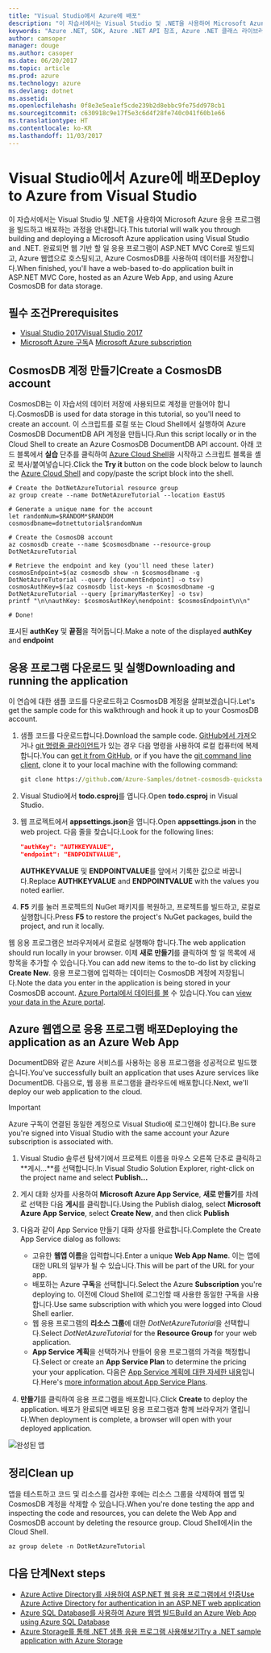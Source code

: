 ```yaml
---
title: "Visual Studio에서 Azure에 배포"
description: "이 자습서에서는 Visual Studio 및 .NET을 사용하여 Microsoft Azure 응용 프로그램을 빌드하고 배포하는 과정을 안내합니다."
keywords: "Azure .NET, SDK, Azure .NET API 참조, Azure .NET 클래스 라이브러리"
author: camsoper
manager: douge
ms.author: casoper
ms.date: 06/20/2017
ms.topic: article
ms.prod: azure
ms.technology: azure
ms.devlang: dotnet
ms.assetid: 
ms.openlocfilehash: 0f8e3e5ea1ef5cde239b2d8ebbc9fe75dd978cb1
ms.sourcegitcommit: c630918c9e17f5e3c6d4f28fe740c041f60b1e66
ms.translationtype: HT
ms.contentlocale: ko-KR
ms.lasthandoff: 11/03/2017
---
```

# <a name="deploy-to-azure-from-visual-studio"></a><span data-ttu-id="26385-104">Visual Studio에서 Azure에 배포</span><span class="sxs-lookup"><span data-stu-id="26385-104">Deploy to Azure from Visual Studio</span></span>

<span data-ttu-id="26385-105">이 자습서에서는 Visual Studio 및 .NET을 사용하여 Microsoft Azure 응용 프로그램을 빌드하고 배포하는 과정을 안내합니다.</span><span class="sxs-lookup"><span data-stu-id="26385-105">This tutorial will walk you through building and deploying a Microsoft Azure application using Visual Studio and .NET.</span></span>  <span data-ttu-id="26385-106">완료되면 웹 기반 할 일 응용 프로그램이 ASP.NET MVC Core로 빌드되고, Azure 웹앱으로 호스팅되고, Azure CosmosDB를 사용하여 데이터를 저장합니다.</span><span class="sxs-lookup"><span data-stu-id="26385-106">When finished, you'll have a web-based to-do application built in ASP.NET MVC Core, hosted as an Azure Web App, and using Azure CosmosDB for data storage.</span></span>

## <a name="prerequisites"></a><span data-ttu-id="26385-107">필수 조건</span><span class="sxs-lookup"><span data-stu-id="26385-107">Prerequisites</span></span>

* [<span data-ttu-id="26385-108">Visual Studio 2017</span><span class="sxs-lookup"><span data-stu-id="26385-108">Visual Studio 2017</span></span>](https://www.visualstudio.com/downloads/)
* <span data-ttu-id="26385-109">[Microsoft Azure 구독](https://azure.microsoft.com/free/)</span><span class="sxs-lookup"><span data-stu-id="26385-109">A [Microsoft Azure subscription](https://azure.microsoft.com/free/)</span></span>

## <a name="create-a-cosmosdb-account"></a><span data-ttu-id="26385-110">CosmosDB 계정 만들기</span><span class="sxs-lookup"><span data-stu-id="26385-110">Create a CosmosDB account</span></span>

<span data-ttu-id="26385-111">CosmosDB는 이 자습서의 데이터 저장에 사용되므로 계정을 만들어야 합니다.</span><span class="sxs-lookup"><span data-stu-id="26385-111">CosmosDB is used for data storage in this tutorial, so you'll need to create an account.</span></span>  <span data-ttu-id="26385-112">이 스크립트를 로컬 또는 Cloud Shell에서 실행하여 Azure CosmosDB DocumentDB API 계정을 만듭니다.</span><span class="sxs-lookup"><span data-stu-id="26385-112">Run this script locally or in the Cloud Shell to create an Azure CosmosDB DocumentDB API account.</span></span>  <span data-ttu-id="26385-113">아래 코드 블록에서 **실습** 단추를 클릭하여 [Azure Cloud Shell](/azure/cloud-shell/)을 시작하고 스크립트 블록을 셸로 복사/붙여넣습니다.</span><span class="sxs-lookup"><span data-stu-id="26385-113">Click the **Try it** button on the code block below to launch the [Azure Cloud Shell](/azure/cloud-shell/) and copy/paste the script block into the shell.</span></span>

```azurecli-interactive
# Create the DotNetAzureTutorial resource group
az group create --name DotNetAzureTutorial --location EastUS

# Generate a unique name for the account
let randomNum=$RANDOM*$RANDOM
cosmosdbname=dotnettutorial$randomNum

# Create the CosmosDB account
az cosmosdb create --name $cosmosdbname --resource-group DotNetAzureTutorial

# Retrieve the endpoint and key (you'll need these later)
cosmosEndpoint=$(az cosmosdb show -n $cosmosdbname -g DotNetAzureTutorial --query [documentEndpoint] -o tsv)
cosmosAuthKey=$(az cosmosdb list-keys -n $cosmosdbname -g DotNetAzureTutorial --query [primaryMasterKey] -o tsv)
printf "\n\nauthKey: $cosmosAuthKey\nendpoint: $cosmosEndpoint\n\n"

# Done!

```

<span data-ttu-id="26385-114">표시된 **authKey** 및 **끝점**을 적어둡니다.</span><span class="sxs-lookup"><span data-stu-id="26385-114">Make a note of the displayed **authKey** and **endpoint**</span></span> 

## <a name="downloading-and-running-the-application"></a><span data-ttu-id="26385-115">응용 프로그램 다운로드 및 실행</span><span class="sxs-lookup"><span data-stu-id="26385-115">Downloading and running the application</span></span>

<span data-ttu-id="26385-116">이 연습에 대한 샘플 코드를 다운로드하고 CosmosDB 계정을 살펴보겠습니다.</span><span class="sxs-lookup"><span data-stu-id="26385-116">Let's get the sample code for this walkthrough and hook it up to your CosmosDB account.</span></span>

1. <span data-ttu-id="26385-117">샘플 코드를 다운로드합니다.</span><span class="sxs-lookup"><span data-stu-id="26385-117">Download the sample code.</span></span>  <span data-ttu-id="26385-118">[GitHub에서 가져](https://github.com/Azure-Samples/dotnet-cosmosdb-quickstart/)오거나 [git 명령줄 클라이언트](https://git-scm.com/)가 있는 경우 다음 명령을 사용하여 로컬 컴퓨터에 복제합니다.</span><span class="sxs-lookup"><span data-stu-id="26385-118">You can [get it from GitHub](https://github.com/Azure-Samples/dotnet-cosmosdb-quickstart/), or if you have the [git command line client](https://git-scm.com/), clone it to your local machine with the following command:</span></span>

    ```cmd
    git clone https://github.com/Azure-Samples/dotnet-cosmosdb-quickstart
    ```

2. <span data-ttu-id="26385-119">Visual Studio에서 **todo.csproj**를 엽니다.</span><span class="sxs-lookup"><span data-stu-id="26385-119">Open **todo.csproj** in Visual Studio.</span></span>

3. <span data-ttu-id="26385-120">웹 프로젝트에서 **appsettings.json**을 엽니다.</span><span class="sxs-lookup"><span data-stu-id="26385-120">Open **appsettings.json** in the web project.</span></span>  <span data-ttu-id="26385-121">다음 줄을 찾습니다.</span><span class="sxs-lookup"><span data-stu-id="26385-121">Look for the following lines:</span></span>

    ```json
    "authKey": "AUTHKEYVALUE",
    "endpoint": "ENDPOINTVALUE",
    ```
    <span data-ttu-id="26385-122">**AUTHKEYVALUE** 및 **ENDPOINTVALUE**를 앞에서 기록한 값으로 바꿉니다.</span><span class="sxs-lookup"><span data-stu-id="26385-122">Replace **AUTHKEYVALUE** and **ENDPOINTVALUE** with the values you noted earlier.</span></span>

4. <span data-ttu-id="26385-123">**F5** 키를 눌러 프로젝트의 NuGet 패키지를 복원하고, 프로젝트를 빌드하고, 로컬로 실행합니다.</span><span class="sxs-lookup"><span data-stu-id="26385-123">Press **F5** to restore the project's NuGet packages, build the project, and run it locally.</span></span>

<span data-ttu-id="26385-124">웹 응용 프로그램은 브라우저에서 로컬로 실행해야 합니다.</span><span class="sxs-lookup"><span data-stu-id="26385-124">The web application should run locally in your browser.</span></span>  <span data-ttu-id="26385-125">이제 **새로 만들기**를 클릭하여 할 일 목록에 새 항목을 추가할 수 있습니다.</span><span class="sxs-lookup"><span data-stu-id="26385-125">You can add new items to the to-do list by clicking **Create New**.</span></span>  <span data-ttu-id="26385-126">응용 프로그램에 입력하는 데이터는 CosmosDB 계정에 저장됩니다.</span><span class="sxs-lookup"><span data-stu-id="26385-126">Note the data you enter in the application is being stored in your CosmosDB account.</span></span>  <span data-ttu-id="26385-127">[Azure Portal에서 데이터를 볼](/azure/documentdb/documentdb-view-json-document-explorer) 수 있습니다.</span><span class="sxs-lookup"><span data-stu-id="26385-127">You can [view your data in the Azure portal](/azure/documentdb/documentdb-view-json-document-explorer).</span></span>

## <a name="deploying-the-application-as-an-azure-web-app"></a><span data-ttu-id="26385-128">Azure 웹앱으로 응용 프로그램 배포</span><span class="sxs-lookup"><span data-stu-id="26385-128">Deploying the application as an Azure Web App</span></span>

<span data-ttu-id="26385-129">DocumentDB와 같은 Azure 서비스를 사용하는 응용 프로그램을 성공적으로 빌드했습니다.</span><span class="sxs-lookup"><span data-stu-id="26385-129">You've successfully built an application that uses Azure services like DocumentDB.</span></span>  <span data-ttu-id="26385-130">다음으로, 웹 응용 프로그램을 클라우드에 배포합니다.</span><span class="sxs-lookup"><span data-stu-id="26385-130">Next, we'll deploy our web application to the cloud.</span></span>

> [!IMPORTANT]
> <span data-ttu-id="26385-131">Azure 구독이 연결된 동일한 계정으로 Visual Studio에 로그인해야 합니다.</span><span class="sxs-lookup"><span data-stu-id="26385-131">Be sure you're signed into Visual Studio with the same account your Azure subscription is associated with.</span></span>

1. <span data-ttu-id="26385-132">Visual Studio 솔루션 탐색기에서 프로젝트 이름을 마우스 오른쪽 단추로 클릭하고 **게시...**를 선택합니다.</span><span class="sxs-lookup"><span data-stu-id="26385-132">In Visual Studio Solution Explorer, right-click on the project name and select **Publish...**</span></span>

2. <span data-ttu-id="26385-133">게시 대화 상자를 사용하여 **Microsoft Azure App Service**, **새로 만들기**를 차례로 선택한 다음 **게시**를 클릭합니다.</span><span class="sxs-lookup"><span data-stu-id="26385-133">Using the Publish dialog, select **Microsoft Azure App Service**, select **Create New**, and then click **Publish**</span></span>

3. <span data-ttu-id="26385-134">다음과 같이 App Service 만들기 대화 상자를 완료합니다.</span><span class="sxs-lookup"><span data-stu-id="26385-134">Complete the Create App Service dialog as follows:</span></span>

    * <span data-ttu-id="26385-135">고유한 **웹앱 이름**을 입력합니다.</span><span class="sxs-lookup"><span data-stu-id="26385-135">Enter a unique **Web App Name**.</span></span>  <span data-ttu-id="26385-136">이는 앱에 대한 URL의 일부가 될 수 있습니다.</span><span class="sxs-lookup"><span data-stu-id="26385-136">This will be part of the URL for your app.</span></span>
    * <span data-ttu-id="26385-137">배포하는 Azure **구독**을 선택합니다.</span><span class="sxs-lookup"><span data-stu-id="26385-137">Select the Azure **Subscription** you're deploying to.</span></span>  <span data-ttu-id="26385-138">이전에 Cloud Shell에 로그인할 때 사용한 동일한 구독을 사용합니다.</span><span class="sxs-lookup"><span data-stu-id="26385-138">Use same subscription with which you were logged into Cloud Shell earlier.</span></span>
    * <span data-ttu-id="26385-139">웹 응용 프로그램의 **리소스 그룹**에 대한 *DotNetAzureTutorial*을 선택합니다.</span><span class="sxs-lookup"><span data-stu-id="26385-139">Select *DotNetAzureTutorial* for the **Resource Group** for your web application.</span></span>
    * <span data-ttu-id="26385-140">**App Service 계획**을 선택하거나 만들어 응용 프로그램의 가격을 책정합니다.</span><span class="sxs-lookup"><span data-stu-id="26385-140">Select or create an **App Service Plan** to determine the pricing your your application.</span></span>  <span data-ttu-id="26385-141">다음은 [App Service 계획에 대한 자세한 내용](/azure/app-service/azure-web-sites-web-hosting-plans-in-depth-overview)입니다.</span><span class="sxs-lookup"><span data-stu-id="26385-141">Here's [more information about App Service Plans](/azure/app-service/azure-web-sites-web-hosting-plans-in-depth-overview).</span></span>

4. <span data-ttu-id="26385-142">**만들기**를 클릭하여 응용 프로그램을 배포합니다.</span><span class="sxs-lookup"><span data-stu-id="26385-142">Click **Create** to deploy the application.</span></span>  <span data-ttu-id="26385-143">배포가 완료되면 배포된 응용 프로그램과 함께 브라우저가 열립니다.</span><span class="sxs-lookup"><span data-stu-id="26385-143">When deployment is complete, a browser will open with your deployed application.</span></span>

![완성된 앱](./media/dotnet-quickstart/todo.png)

## <a name="clean-up"></a><span data-ttu-id="26385-145">정리</span><span class="sxs-lookup"><span data-stu-id="26385-145">Clean up</span></span>

<span data-ttu-id="26385-146">앱을 테스트하고 코드 및 리소스를 검사한 후에는 리소스 그룹을 삭제하여 웹앱 및 CosmosDB 계정을 삭제할 수 있습니다.</span><span class="sxs-lookup"><span data-stu-id="26385-146">When you're done testing the app and inspecting the code and resources, you can delete the Web App and CosmosDB account by deleting the resource group.</span></span> <span data-ttu-id="26385-147">Cloud Shell에서</span><span class="sxs-lookup"><span data-stu-id="26385-147">in the Cloud Shell.</span></span>

```azurecli-interactive
az group delete -n DotNetAzureTutorial
```

## <a name="next-steps"></a><span data-ttu-id="26385-148">다음 단계</span><span class="sxs-lookup"><span data-stu-id="26385-148">Next steps</span></span>

* [<span data-ttu-id="26385-149">Azure Active Directory를 사용하여 ASP.NET 웹 응용 프로그램에서 인증</span><span class="sxs-lookup"><span data-stu-id="26385-149">Use Azure Active Directory for authentication in an ASP.NET web application</span></span>](/azure/active-directory/develop/active-directory-devquickstarts-webapp-dotnet)
* [<span data-ttu-id="26385-150">Azure SQL Database를 사용하여 Azure 웹앱 빌드</span><span class="sxs-lookup"><span data-stu-id="26385-150">Build an Azure Web App using Azure SQL Database</span></span>](/azure/app-service-web/web-sites-dotnet-get-started)
* [<span data-ttu-id="26385-151">Azure Storage를 통해 .NET 샘플 응용 프로그램 사용해보기</span><span class="sxs-lookup"><span data-stu-id="26385-151">Try a .NET sample application with Azure Storage</span></span>](/azure/storage/storage-samples-dotnet)


